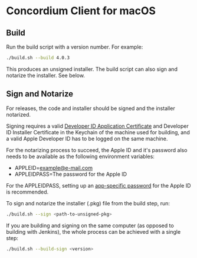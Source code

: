 # Concordium Client for macOS

## Build
Run the build script with a version number. For example:

``` sh
./build.sh --build 4.0.3
```

This produces an unsigned installer. The build script can also sign and notarize
the installer. See below.

## Sign and Notarize

For releases, the code and installer should be signed and the installer
notarized.

Signing requires a valid [Developer ID Application
Certificate](https://developer.apple.com/support/certificates/) and Developer ID
Installer Certificate in the Keychain of the machine used for building, and a valid Apple Developer ID has to be logged on the same machine.

For the notarizing process to succeed, the Apple ID and it's password also needs to be available as the following
environment variables:

- APPLEID=<example@e-mail.com>
- APPLEIDPASS=The password for the Apple ID

For the APPLEIDPASS, setting up an [app-specific password](https://support.apple.com/en-us/HT204397) for the Apple ID is recommended.

To sign and notarize the installer (.pkg) file from the build step, run:

``` sh
./build.sh --sign <path-to-unsigned-pkg>
```

If you are building and signing on the same computer (as opposed to building
with Jenkins), the whole process can be achieved with a single step:

``` sh
./build.sh --build-sign <version>
```
